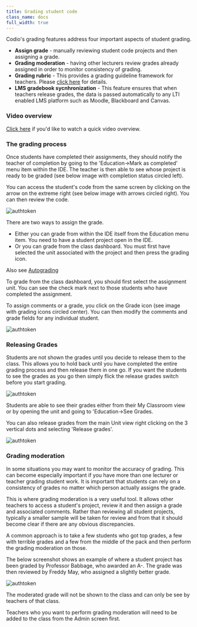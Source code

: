 ```yaml
---
title: Grading student code
class_name: docs
full_width: true
---
```


Codio's grading features address four important aspects of student grading.

- **Assign grade** - manually reviewing student code projects and then assigning a grade.
- **Grading moderation** - having other lecturers review grades already assigned in order to monitor consistency of grading.
- **Grading rubric** - This provides a grading guideline framework for teachers. Please [click here](/docs/teacher/assess/rubric) for details.
- **LMS gradebook sycnhronization** - This feature ensures that when teachers release grades, the data is passed automatically to any LTI enabled LMS platform such as Moodle, Blackboard and Canvas.

### Video overview
[Click here](https://vimeo.com/165275339) if you'd like to watch a quick video overview.

### The grading process
Once students have completed their assignments, they should notify the teacher of completion by going to the 'Education->Mark as completed' menu item within the IDE. The teacher is then able to see whose project is ready to be graded (see below image with completion status circled left).

You can access the student's code from the same screen by clicking on the arrow on the extreme right (see below image with arrows circled right). You can then review the code. 

<img alt="authtoken" src="/img/docs/grading-unit.png" class="simple"/>

There are two ways to assign the grade.

- Either you can grade from within the IDE itself from the Education menu item. You need to have a student project open in the IDE.
- Or you can grade from the class dashboard. You must first have selected the unit associated with the project and then press the grading icon. 

Also see [Autograding](/docs/teacher/classes/autograde/)

To grade from the class dashboard, you should first select the assignment unit. You can see the check mark next to those students who have completed the assignment.

To assign comments or a grade, you click on the Grade icon (see image with grading icons circled center). You can then modify the comments and grade fields for any individual student.

<img alt="authtoken" src="/img/docs/grading-assign.png" class="simple"/>


### Releasing Grades
Students are not shown the grades until you decide to release them to the class. This allows you to hold back until you have completed the entire grading process and then release them in one go. If you want the students to see the grades as you go then simply flick the release grades switch before you start grading.

<img alt="authtoken" src="/img/docs/grading-release.png" class="simple"/>

Students are able to see their grades either from their My Classroom view or by opening the unit and going to 'Education->See Grades.

You can also release grades from the main Unit view right clicking on the 3 vertical dots and selecting 'Release grades'.

<img alt="authtoken" src="/img/docs/grading-release2.png" class="simple"/>

### Grading moderation
In some situations you may want to monitor the accuracy of grading. This can become especially important if you have more than one lecturer or teacher grading student work. It is important that students can rely on a consistency of grades no matter which person actually assigns the grade.

This is where grading moderation is a very useful tool. It allows other teachers to access a student's project, review it and then assign a grade and associated comments. Rather than reviewing all student projects, typically a smaller sample will be taken for review and from that it should become clear if there are any obvious discrepancies.

A common approach is to take a few students who got top grades, a few with terrible grades and a few from the middle of the pack and then perform the grading moderation on those.

The below screenshot shows an example of where a student project has been graded by Professor Babbage, who awarded an A-. The grade was then reviewed by Freddy May, who assigned a slightly better grade.

<img alt="authtoken" src="/img/docs/grading-moderation.png" class="simple"/>

The moderated grade will not be shown to the class and can only be see by teachers of that class.

Teachers who you want to perform grading moderation will need to be added to the class from the Admin screen first.



